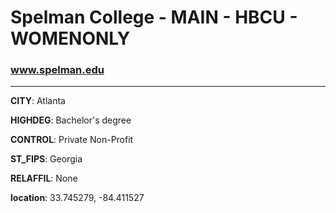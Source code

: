 # Spelman College - MAIN - HBCU - WOMENONLY
### www.spelman.edu
---
**CITY**: Atlanta

**HIGHDEG**: Bachelor's degree

**CONTROL**: Private Non-Profit

**ST_FIPS**: Georgia

**RELAFFIL**: None

**location**: 33.745279, -84.411527